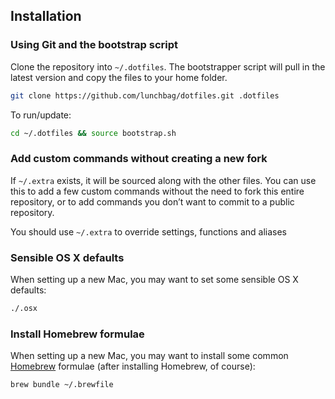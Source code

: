 ## Installation

### Using Git and the bootstrap script

Clone the repository into `~/.dotfiles`. The bootstrapper script will pull in the latest version and copy the files to your home folder.

```bash
git clone https://github.com/lunchbag/dotfiles.git .dotfiles
```

To run/update:

```bash
cd ~/.dotfiles && source bootstrap.sh
```

### Add custom commands without creating a new fork

If `~/.extra` exists, it will be sourced along with the other files. You can use this to add a few custom commands without the need to fork this entire repository, or to add commands you don’t want to commit to a public repository.

You should use `~/.extra` to override settings, functions and aliases

### Sensible OS X defaults

When setting up a new Mac, you may want to set some sensible OS X defaults:

```bash
./.osx
```

### Install Homebrew formulae

When setting up a new Mac, you may want to install some common [Homebrew](http://brew.sh/) formulae (after installing Homebrew, of course):

```bash
brew bundle ~/.brewfile
```
